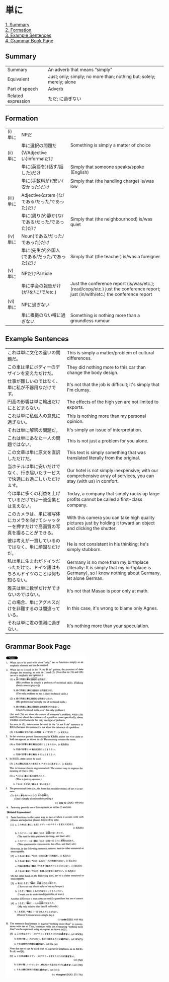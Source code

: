 # 単に

[1. Summary](#summary)<br>
[2. Formation](#formation)<br>
[3. Example Sentences](#example-sentences)<br>
[4. Grammar Book Page](#grammar-book-page)<br>


## Summary

<table><tr>   <td>Summary</td>   <td>An adverb that means “simply”</td></tr><tr>   <td>Equivalent</td>   <td>Just; only; simply; no more than; nothing but; solely; merely; alone</td></tr><tr>   <td>Part of speech</td>   <td>Adverb</td></tr><tr>   <td>Related expression</td>   <td>ただ; に過ぎない</td></tr></table>

## Formation

<table class="table"><tbody><tr class="tr head"><td class="td"><span class="numbers">(i)</span> <span class="concept">単に</span></td><td class="td"><span class="concept"></span><span>NPだ</span></td><td class="td"></td></tr><tr class="tr"><td class="td"><span class="concept"></span></td><td class="td"><span class="concept">単に</span><span>選択の問題だ</span></td><td class="td"><span>Something is simply a matter of choice</span></td></tr><tr class="tr head"><td class="td"><span class="numbers">(ii)</span> <span class="concept">単に</span></td><td class="td"><span class="concept"></span><span>{V/Adjectiveい}informalだけ</span></td><td class="td"></td></tr><tr class="tr"><td class="td"><span class="concept"></span></td><td class="td"><span class="concept">単に</span><span>(英語を){話す/話した}だけ</span></td><td class="td"><span>Simply that someone speaks/spoke (English)</span> </td></tr><tr class="tr"><td class="td"><span class="concept"></span></td><td class="td"><span class="concept">単に</span><span>(手数料が){安い/安かった}だけ</span></td><td class="td"><span>Simply that (the handling charge) is/was low</span></td></tr><tr class="tr head"><td class="td"><span class="numbers">(iii)</span> <span class="concept">単に</span></td><td class="td"><span class="concept"></span><span>Adjectiveなstem {な/である/だった/であった}だけ</span></td><td class="td"></td></tr><tr class="tr"><td class="td"><span class="concept"></span></td><td class="td"><span class="concept">単に</span><span>(周りが)静か{な/である/だった/であった}だけ</span></td><td class="td"><span>Simply that (the neighbourhood) is/was quiet</span></td></tr><tr class="tr head"><td class="td"><span class="numbers">(iv)</span> <span class="concept">単に</span></td><td class="td"><span class="concept"></span><span>Noun{である/だった/であった}だけ</span></td><td class="td"></td></tr><tr class="tr"><td class="td"><span class="concept"></span></td><td class="td"><span class="concept">単に</span><span>(先生が)外国人{である/だった/であった}だけ</span></td><td class="td"><span>Simply that (the teacher) is/was a foreigner</span></td></tr><tr class="tr head"><td class="td"><span class="numbers">(v)</span> <span class="concept">単に</span></td><td class="td"><span class="concept"></span><span>NPだけParticle</span></td><td class="td"></td></tr><tr class="tr"><td class="td"><span class="concept"></span></td><td class="td"><span class="concept">単に</span><span>学会の報告がけ(が/を/に/で/etc.)</span> </td><td class="td"><span>Just the conference report (is/was/etc.); (read/copy/etc.) just the conference report; just (in/with/etc.) the conference report</span></td></tr><tr class="tr head"><td class="td"><span class="numbers">(vi)</span> <span class="concept">単に</span></td><td class="td"><span class="concept"></span><span>NPに過ぎない</span></td><td class="td"></td></tr><tr class="tr"><td class="td"><span class="concept"></span></td><td class="td"><span class="concept">単に</span><span>根拠のない噂に過ぎない</span></td><td class="td"><span>Something is nothing more than a groundless rumour</span></td></tr></tbody></table>

## Example Sentences

<table><tr>   <td>これは単に文化の違いの問題だ。</td>   <td>This is simply a matter/problem of cultural differences.</td></tr><tr>   <td>この車は単にボディーのデザインを変えただけだ。</td>   <td>They did nothing more to this car than change the body design.</td></tr><tr>   <td>仕事が難しいのではなく、単に私が不器用なだけです。</td>   <td>It's not that the job is difficult; it's simply that I'm clumsy.</td></tr><tr>   <td>円高の影響は単に輸出だけにとどまらない。</td>   <td>The effects of the high yen are not limited to exports.</td></tr><tr>   <td>これは単に私個人の意見に過ぎない。</td>   <td>This is nothing more than my personal opinion.</td></tr><tr>   <td>それは単に解釈の問題だ。</td>   <td>It's simply an issue of interpretation.</td></tr><tr>   <td>これは単にあなた一人の問題ではない。</td>   <td>This is not just a problem for you alone.</td></tr><tr>   <td>この文章は単に原文を直訳しただけだ。</td>   <td>This text is simply something that was translated literally from the original.</td></tr><tr>   <td>当ホテルは単に安いだけでなく、行き届いたサービスで快適にお過ごしいただけます。</td>   <td>Our hotel is not simply inexpensive; with our comprehensive array of services, you can stay (with us) in comfort.</td></tr><tr>   <td>今は単に多くの利益を上げているだけでは一流企業とは言えない。</td>   <td>Today, a company that simply racks up large proﬁts cannot be called a ﬁrst-class company.</td></tr><tr>   <td>このカメラは、単に被写体にカメラを向けてシャッターを押すだけで高画質の写真を撮ることができる。</td>   <td>With this camera you can take high quality pictures just by holding it toward an object and clicking the shutter.</td></tr><tr>   <td>彼は考えが一貫しているのではなく、単に頑固なだけだ。</td>   <td>He is not consistent in his thinking; he's simply stubborn.</td></tr><tr>   <td>私は単に生まれがドイツだっただけで、ドイツ語はもちろんドイツのことは何も知らない。</td>   <td>Germany is no more than my birthplace (literally: It is simply that my birthplace is Germany), so I know nothing about Germany, let alone German.</td></tr><tr>   <td>雅夫は単に数学だけができないのではない。</td>   <td>It's not that Masao is poor only at math.</td></tr><tr>   <td>この場合、単にアグネスだけを非難するのは間違っている。</td>   <td>In this case, it's wrong to blame only Agnes.</td></tr><tr>   <td>それは単に君の憶測に過ぎない。</td>   <td>It's nothing more than your speculation.</td></tr></table>

## Grammar Book Page

![](../img/Advanced単に.png)

